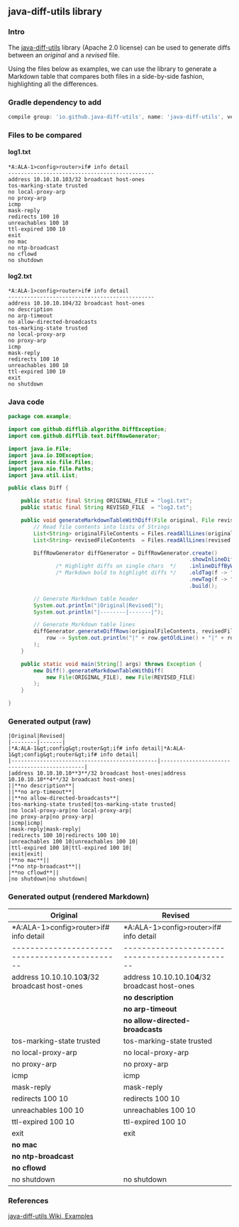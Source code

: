 ## java-diff-utils library

### Intro

The [java-diff-utils](https://github.com/java-diff-utils/java-diff-utils) library (Apache 2.0 license) can be used to generate diffs between an *original* and a *revised* file.

Using the files below as examples, we can use the library to generate a Markdown table that compares both files in a side-by-side fashion, highlighting all the differences.

### Gradle dependency to add
```gradle
compile group: 'io.github.java-diff-utils', name: 'java-diff-utils', version: '4.0'
```

### Files to be compared

#### log1.txt
```
*A:ALA-1>config>router>if# info detail  
----------------------------------------------  
address 10.10.10.103/32 broadcast host-ones  
tos-marking-state trusted  
no local-proxy-arp  
no proxy-arp  
icmp  
mask-reply  
redirects 100 10  
unreachables 100 10  
ttl-expired 100 10  
exit  
no mac  
no ntp-broadcast  
no cflowd  
no shutdown
```

#### log2.txt
```
*A:ALA-1>config>router>if# info detail  
----------------------------------------------  
address 10.10.10.104/32 broadcast host-ones  
no description  
no arp-timeout  
no allow-directed-broadcasts  
tos-marking-state trusted  
no local-proxy-arp  
no proxy-arp  
icmp  
mask-reply  
redirects 100 10  
unreachables 100 10  
ttl-expired 100 10  
exit  
no shutdown
```

### Java code

```java
package com.example;

import com.github.difflib.algorithm.DiffException;
import com.github.difflib.text.DiffRowGenerator;

import java.io.File;
import java.io.IOException;
import java.nio.file.Files;
import java.nio.file.Paths;
import java.util.List;

public class Diff {

    public static final String ORIGINAL_FILE = "log1.txt";
    public static final String REVISED_FILE  = "log2.txt";

    public void generateMarkdownTableWithDiff(File original, File revised) throws Exception {
        // Read file contents into lists of Strings
        List<String> originalFileContents = Files.readAllLines(original.toPath());
        List<String> revisedFileContents  = Files.readAllLines(revised.toPath());

        DiffRowGenerator diffGenerator = DiffRowGenerator.create()
                                                         .showInlineDiffs(true)
               /* Highlight diffs on single chars  */    .inlineDiffByWord(false)
               /* Markdown bold to highlight diffs */    .oldTag(f -> "**")
                                                         .newTag(f -> "**")
                                                         .build();

        // Generate Markdown table header
        System.out.println("|Original|Revised|");
        System.out.println("|--------|-------|");

        // Generate Markdown table lines
        diffGenerator.generateDiffRows(originalFileContents, revisedFileContents).forEach(
            row -> System.out.println("|" + row.getOldLine() + "|" + row.getNewLine() + "|")
        );
    }

    public static void main(String[] args) throws Exception {
        new Diff().generateMarkdownTableWithDiff(
            new File(ORIGINAL_FILE), new File(REVISED_FILE)
        );
    }

}
```

### Generated output (raw)
```
|Original|Revised|
|--------|-------|
|*A:ALA-1&gt;config&gt;router&gt;if# info detail|*A:ALA-1&gt;config&gt;router&gt;if# info detail|
|----------------------------------------------|----------------------------------------------|
|address 10.10.10.10**3**/32 broadcast host-ones|address 10.10.10.10**4**/32 broadcast host-ones|
||**no description**|
||**no arp-timeout**|
||**no allow-directed-broadcasts**|
|tos-marking-state trusted|tos-marking-state trusted|
|no local-proxy-arp|no local-proxy-arp|
|no proxy-arp|no proxy-arp|
|icmp|icmp|
|mask-reply|mask-reply|
|redirects 100 10|redirects 100 10|
|unreachables 100 10|unreachables 100 10|
|ttl-expired 100 10|ttl-expired 100 10|
|exit|exit|
|**no mac**||
|**no ntp-broadcast**||
|**no cflowd**||
|no shutdown|no shutdown|
```

### Generated output (rendered Markdown)
|Original|Revised|
|--------|-------|
|*A:ALA-1&gt;config&gt;router&gt;if# info detail|*A:ALA-1&gt;config&gt;router&gt;if# info detail|
|----------------------------------------------|----------------------------------------------|
|address 10.10.10.10**3**/32 broadcast host-ones|address 10.10.10.10**4**/32 broadcast host-ones|
||**no description**|
||**no arp-timeout**|
||**no allow-directed-broadcasts**|
|tos-marking-state trusted|tos-marking-state trusted|
|no local-proxy-arp|no local-proxy-arp|
|no proxy-arp|no proxy-arp|
|icmp|icmp|
|mask-reply|mask-reply|
|redirects 100 10|redirects 100 10|
|unreachables 100 10|unreachables 100 10|
|ttl-expired 100 10|ttl-expired 100 10|
|exit|exit|
|**no mac**||
|**no ntp-broadcast**||
|**no cflowd**||
|no shutdown|no shutdown|

### References
[java-diff-utils Wiki, Examples](https://github.com/java-diff-utils/java-diff-utils/wiki/Examples)
